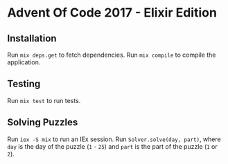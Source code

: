 # Advent Of Code 2017 - Elixir Edition

## Installation

Run `mix deps.get` to fetch dependencies.
Run `mix compile` to compile the application.

## Testing

Run `mix test` to run tests.

## Solving Puzzles

Run `iex -S mix` to run an IEx session.
Run `Solver.solve(day, part)`, where `day` is the day of the puzzle (`1` - `25`)
and `part` is the part of the puzzle (`1` or `2`).

